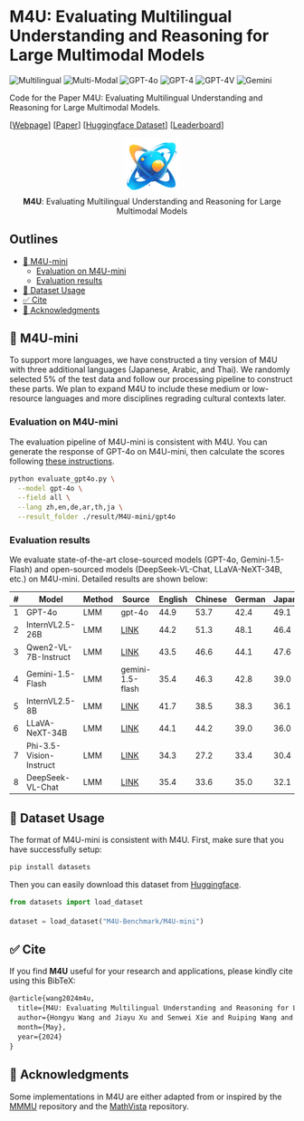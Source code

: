 # M4U: Evaluating Multilingual Understanding and Reasoning for Large Multimodal Models

![Multilingual](https://img.shields.io/badge/Task-Multilingual-red) 
![Multi-Modal](https://img.shields.io/badge/Task-Multi--Modal-red) 
![GPT-4o](https://img.shields.io/badge/Model-GPT--4o-green) 
![GPT-4](https://img.shields.io/badge/Model-GPT--4-green) 
![GPT-4V](https://img.shields.io/badge/Model-GPT--4V-green)
![Gemini](https://img.shields.io/badge/Model-Gemini-green)

Code for the Paper M4U: Evaluating Multilingual Understanding and Reasoning for Large Multimodal Models.

[[Webpage](https://m4u-benchmark.github.io/m4u.github.io/)] [[Paper](http://arxiv.org/abs/2405.15638)] [[Huggingface Dataset](https://huggingface.co/datasets/M4U-Benchmark/M4U)] [[Leaderboard](https://m4u-benchmark.github.io/m4u.github.io/)]

<p align="center">
    <img src="images/logo.png" width=20%"> <br>
  <b>M4U</b>: Evaluating Multilingual Understanding and Reasoning for Large Multimodal Models
</p>

## Outlines

- [🎨 M4U-mini](https://github.com/M4U-Benchmark/M4U/tree/m4u-mini?tab=readme-ov-file#-m4u-mini)
  - [Evaluation on M4U-mini](https://github.com/M4U-Benchmark/M4U/tree/m4u-mini?tab=readme-ov-file#evaluation-on-m4u-mini)
  - [Evaluation results](https://github.com/M4U-Benchmark/M4U/tree/m4u-mini?tab=readme-ov-file#evaluation-results)
- [📖 Dataset Usage](https://github.com/M4U-Benchmark/M4U/tree/m4u-mini?tab=readme-ov-file#-dataset-usage)
- [✅ Cite](https://github.com/M4U-Benchmark/M4U/tree/m4u-mini?tab=readme-ov-file#-cite)
- [🧠 Acknowledgments](https://github.com/M4U-Benchmark/M4U/tree/m4u-mini?tab=readme-ov-file#-acknowledgments)

## 🎨 M4U-mini

To support more languages, we have constructed a tiny version of M4U with three additional languages (Japanese, Arabic, and Thai). We randomly selected 5% of the test data and follow our processing pipeline to construct these parts. We plan to expand M4U to include these medium or low-resource languages and more disciplines regrading cultural contexts later.

### Evaluation on M4U-mini

The evaluation pipeline of M4U-mini is consistent with M4U. You can generate the response of GPT-4o on M4U-mini, then calculate the scores following [these instructions](https://github.com/M4U-Benchmark/M4U/tree/main?tab=readme-ov-file#evaluating-openai-models).
```sh
python evaluate_gpt4o.py \
  --model gpt-4o \
  --field all \
  --lang zh,en,de,ar,th,ja \
  --result_folder ./result/M4U-mini/gpt4o
```

### Evaluation results

We evaluate state-of-the-art close-sourced models (GPT-4o, Gemini-1.5-Flash) and open-sourced models (DeepSeek-VL-Chat, LLaVA-NeXT-34B, etc.) on M4U-mini. Detailed results are shown below:

| **#** | **Model**                       | **Method** | **Source**                                                   | **English** | **Chinese** | **German**  | **Japanese** | **Arabic** | **Thai** | **Average** |
| ----- | ------------------------------- | ---------- | ------------------------------------------------------------ | ----------- | ----------- | ---------  | ----------- | ----------- | ---------   | ----------- |
| 1     | GPT-4o     | LMM      | gpt-4o     | 44.9    | 53.7     | 42.4    | 49.1  | 45.2     | 48.8    | 47.3  |
| 2     | InternVL2.5-26B     | LMM      | [LINK](https://huggingface.co/OpenGVLab/InternVL2_5-26B)|  44.2   | 51.3    | 48.1     | 46.4    | 37.6  | 47.3     | 44.2  |
| 3     | Qwen2-VL-7B-Instruct     | LMM      | [LINK](https://huggingface.co/Qwen/Qwen2-VL-7B-Instruct)|  43.5   | 46.6    | 44.1     | 47.6    | 41.5  | 41.4     | 44.1  |
| 4     | Gemini-1.5-Flash     | LMM      | gemini-1.5-flash |  35.4   | 46.3    | 42.8     | 39.0    | 38.4  | 40.1     | 40.3  |
| 5     | InternVL2.5-8B     | LMM      | [LINK](https://huggingface.co/OpenGVLab/InternVL2_5-8B)|  41.7   | 38.5    | 38.3     | 36.1    | 31.4  | 31.7     | 36.3  |
| 6     | LLaVA-NeXT-34B     | LMM      | [LINK](https://huggingface.co/liuhaotian/llava-v1.6-34b)|  44.1  | 44.2    | 39.0     | 36.0    | 11.4  | 34.0     | 34.8  |
| 7     | Phi-3.5-Vision-Instruct     | LMM      | [LINK](https://huggingface.co/microsoft/Phi-3.5-vision-instruct)|  34.3  | 27.2    | 33.4     | 30.4    | 31.7  | 30.9     | 31.3  |
| 8     | DeepSeek-VL-Chat     | LMM      | [LINK](https://huggingface.co/deepseek-ai/deepseek-vl-7b-chat)|  35.4  | 33.6    | 35.0     | 32.1    | 24.8  | 25.4     | 31.0  |


## 📖 Dataset Usage

The format of M4U-mini is consistent with M4U. First, make sure that you have successfully setup:

```sh
pip install datasets
```

Then you can easily download this dataset from [Huggingface](https://huggingface.co/datasets/M4U-Benchmark/M4U-mini).
```python
from datasets import load_dataset

dataset = load_dataset("M4U-Benchmark/M4U-mini")
```

## ✅ Cite

If you find **M4U** useful for your research and applications, please kindly cite using this BibTeX:

```latex
@article{wang2024m4u,
  title={M4U: Evaluating Multilingual Understanding and Reasoning for Large Multimodal Models},
  author={Hongyu Wang and Jiayu Xu and Senwei Xie and Ruiping Wang and Jialin Li and Zhaojie Xie and Bin Zhang and Chuyan Xiong and Xilin Chen},
  month={May},
  year={2024}
}
```

## 🧠 Acknowledgments

Some implementations in M4U are either adapted from or inspired by the [MMMU](https://github.com/MMMU-Benchmark/MMMU) repository and the [MathVista](https://github.com/lupantech/MathVista) repository.
